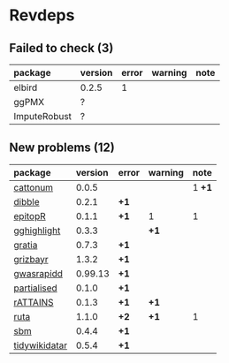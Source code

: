 # Revdeps

## Failed to check (3)

|package      |version |error |warning |note |
|:------------|:-------|:-----|:-------|:----|
|elbird       |0.2.5   |1     |        |     |
|ggPMX        |?       |      |        |     |
|ImputeRobust |?       |      |        |     |

## New problems (12)

|package                                    |version |error  |warning |note     |
|:------------------------------------------|:-------|:------|:-------|:--------|
|[cattonum](problems.md#cattonum)           |0.0.5   |       |        |1 __+1__ |
|[dibble](problems.md#dibble)               |0.2.1   |__+1__ |        |         |
|[epitopR](problems.md#epitopr)             |0.1.1   |__+1__ |1       |1        |
|[gghighlight](problems.md#gghighlight)     |0.3.3   |       |__+1__  |         |
|[gratia](problems.md#gratia)               |0.7.3   |__+1__ |        |         |
|[grizbayr](problems.md#grizbayr)           |1.3.2   |__+1__ |        |         |
|[gwasrapidd](problems.md#gwasrapidd)       |0.99.13 |__+1__ |        |         |
|[partialised](problems.md#partialised)     |0.1.0   |__+1__ |        |         |
|[rATTAINS](problems.md#rattains)           |0.1.3   |__+1__ |__+1__  |         |
|[ruta](problems.md#ruta)                   |1.1.0   |__+2__ |__+1__  |1        |
|[sbm](problems.md#sbm)                     |0.4.4   |__+1__ |        |         |
|[tidywikidatar](problems.md#tidywikidatar) |0.5.4   |__+1__ |        |         |

